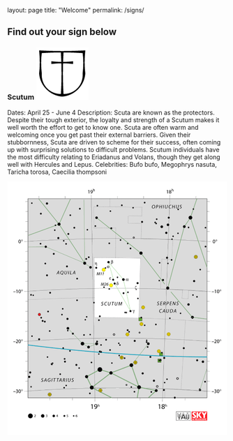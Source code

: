 layout: page
title: "Welcome"
permalink: /signs/

## Find out your sign below

### Scutum ![Scutum sign](https://github.com/rdtarvin/amphibioscope/blob/master/constellations/Scutum_sign.png)
Dates: April 25 - June 4
Description: Scuta are known as the protectors. Despite their tough exterior, the loyalty and strength of a Scutum makes it well worth the effort to get to know one. Scuta are often warm and welcoming once you get past their external barriers. Given their stubbornness, Scuta are driven to scheme for their success, often coming up with surprising solutions to difficult problems. Scutum individuals have the most difficulty relating to Eriadanus and Volans, though they get along well with Hercules and Lepus.
Celebrities: Bufo bufo, Megophrys nasuta, Taricha torosa, Caecilia thompsoni

![Scutum constellation](https://github.com/rdtarvin/amphibioscope/blob/master/constellations/Scutum.png)

